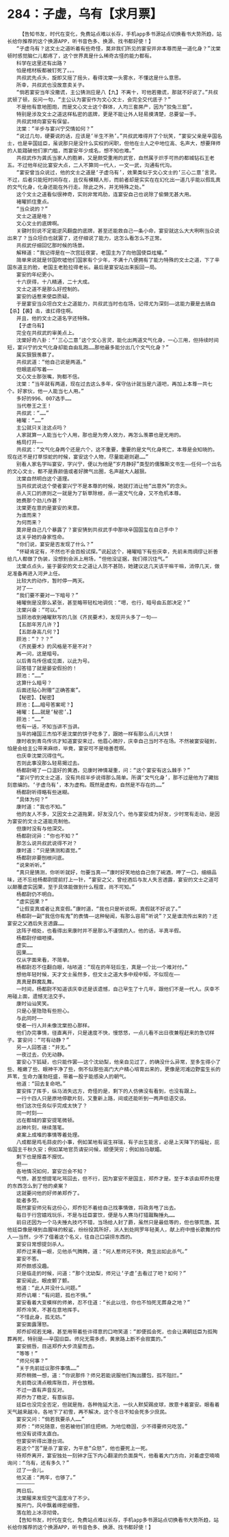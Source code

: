 # 284：子虚，乌有【求月票】
        【告知书友，时代在变化，免费站点难以长存，手机app多书源站点切换看书大势所趋，站长给你推荐的这个换源APP，听书音色多、换源、找书都好使！】
       “子虚乌有？这文士之道听着有些奇怪，莫非我们所见的宴安并非本尊而是一道化身？”沈棠顿时感觉脑仁儿都疼了，这个世界真是什么稀奇古怪的能力都有。
       科学在这里还有出路？
       怕是棺材板都被钉死了。。。
       共叔武先点头，旋即又摇了摇头，看得沈棠一头雾水，不懂这是什么意思。
       所幸，共叔武也没故意卖关子。
       “倘若宴安当年没撒谎，主公猜测应是八【九】不离十，可他若撒谎，那就不好说了。”共叔武顿了顿，反问一句，“主公认为宴安作为文心文士，会完全交代底子？”
       不是他有意地图炮，而是文心文士这个群体，人均三套房产，因为“狡兔三窟”。
       特别是涉及文士之道这样私密的底牌，更是不能让外人轻易摸清楚，总要留一手。
       共叔武倾向宴安有保留。
       沈棠：“半步与宴兴宁交情如何？”
       “说过几句，硬要说的话，应该是‘半生不熟’。”共叔武难得开了个玩笑，“宴安父亲是辛国名士，也是辛国廷臣，虽说那只是没什么实权的闲职，但他在士人之中地位高、名声大，想要拜师的人能踏破他们家门槛，而宴安年少成名，想不知也难。”
       共叔武作为龚氏当家人的胞弟，又是颇受重用的武官，自然属于炽手可热的都城钻石王老五。不过他年纪比宴安大点，二人不算同一代人，一文一武，沟通有代沟。
       “宴安曾当众说过，他的文士之道是‘子虚乌有’，效果类似于文心文士的‘三心二意’言灵。不过，后者只能短时间存在，且仅有模糊人形，而前者却是实实在在幻化出一道几乎能以假乱真的文气化身，化身还能在外行走。除此之外，并无特殊之处。”
       这个文士之道看似很神奇，实则非常鸡肋，连宴安自己也说除了偷懒无甚大用。
       褚曜抓住重点。
       “当众说的？”
       文士之道是啥？
       文心文士的底牌啊。
       关键时刻说不定能逆风翻盘的底牌，甚至还能救自己一条小命，宴安就这么大大咧咧当众说出来了？当众坦白也就罢了，还仔细说了能力，这怎么看怎么不正常。
       共叔武仔细回忆那时候的场景。
       解释道：“我记得是在一次宫廷夜宴，老国主为了向他国使臣炫耀。”
       简单来说就是邻国吹嘘他们国家有个少年，不满十八便拥有了能力特殊的文士之道，下了辛国东道主的脸，老国主老脸拉得老长。最后是宴安站出来扳回一局。
       宴安的年纪更小。
       十六获得，十八精通，二十大成。
       文士之道不是那么好控制的。
       宴安的话惹来使臣质疑。
       于是宴安当众坦白文士之道能力，共叔武当时也在场，记得尤为深刻——这能力要是去搞自【杀】【袭】击，谁扛得住啊。
       并且，他的文士之道名字还特殊。
       【子虚乌有】
       完全在共叔武的审美点上。
       沈棠好奇八卦：“‘三心二意’这个文心言灵，能化出两道文气化身，一心三用，但持续时间短，宴兴宁的文气化身却能自由乱跑……那他最多能分出几个文气化身？”
       属实狠狠羡慕了。
       共叔武道：“他自己说是两道。”
       但眼底却写着——
       文心文士那张嘴，狗都不信。
       沈棠：“当年就有两道，现在过去这么多年，保守估计就当是六道吧，再加上本尊一共七个。好家伙，他一人能当七人用。”
       多好的996、007选手……
       当代卷王之王！
       共叔武：“……”
       褚曜：“……”
       主公就只关注这点吗？
       人家就算一人能当七个人用，那也是为旁人效力，再怎么羡慕也是无用的。
       格局打开——
       共叔武：“文气化身两个还是六个，这不重要，重要的是文气化身死亡，本尊是会知晓的。现在还不是打草惊蛇的时候，宴安这个人物，尽量能避则避……”
       别看人家名字叫宴安，字兴宁，便以为他是“岁月静好”类型的儒雅斯文书生——任何一个出名的文心文士，都不是靠颜值或者好脾气出圈，名声越大人越狠。
       沈棠自然明白这个道理。
       当共叔武说这个使者宴兴宁不是本尊的时候，她就打消让他“出意外”的念头。
       杀人灭口的原则之一就是为了斩草除根，杀一道文气化身，又不危机本尊。
       她费那个劲儿作甚？
       沈棠更在意的是宴安的来意。
       为谁而来？
       为何而来？
       莫非是自己几个暴露了？宴安猜到共叔武手中那块辛国国玺在自己手中？
       这关乎她的身家性命。
       “你们说，宴安是否发现了什么？”
       “怀疑肯定有，不然也不会百般试探。”说起这个，褚曜暗下有些庆幸，先前未雨绸缪让祈善给几人都做了伪装，没想到会派上用场，“但他没证据，我们得沉住气。”
       沈棠点点头，鉴于晏安的文士之道让人防不甚防，她建议这几天该干嘛干嘛，消停几天，做足准备再进入河尹上任。
       比较大的动作，暂时停一两天。
       对了——
       “我们要不要对一下暗号？”
       褚曜倒是没那么紧张，甚至略带轻松地调侃：“嗯，也行，暗号由五郎决定？”
       沈棠兴奋：“可以。”
       当顾池收到褚曜默写的几张《齐民要术》，发现开头多了一句——
       【五郎年芳几许？】
       【五郎身高几何？】
       顾池：“？？？”
       《齐民要术》的风格是不是不对？
       再一问，这是暗号。
       以后青鸟传信或见面，以此为号。
       回答错了就是晏安假扮的！
       顾池：“……”
       这算什么暗号？
       后面还贴心附赠“正确答案”。
       【秘密】、【秘密】
       顾池：【……暗号答案呢？】
       褚曜：【……就是‘秘密’。】
       顾池：“……”
       他有一话，不知当讲不当讲。
       当年的褚国三杰怕不是沈棠的饼子吃多了，跟她一样有那么点儿大饼！
       康时收到青鸟传讯才知道宴安来过，他眉心微拧，庆幸自己当时不在场。不然被宴安碰到，怕是会给主公带来麻烦，毕竟，宴安可不是啥善茬啊。
       也庆幸沈棠沉得住气。
       否则此事没那么轻易揭过去。
       杨都尉喝了一口温好的黄酒，见康时神情凝重，问：“这个宴安有这么棘手？”
       “宴兴宁的文士之道，没有共叔半步说得那么简单。所谓‘文气化身’，那不过是他为了藏拙刻意编的。‘子虚乌有’，本为虚构。既然是虚构，自然是不存在的……”
       杨都尉听得略有些迷糊。
       “具体为何？”
       康时道：“我也不知。”
       他的友人不多，又因文士之道拖累，好友没几个。他与宴安成为好友，少时常有走动，是因为宴安的文士之道能克制他。
       但康时没有与他深交。
       杨都尉诧异：“你也不知？”
       那怎么说共叔武说得不对？
       康时道：“只是猜测和直觉。”
       杨都尉非要刨根问底。
       “说来听听。”
       “真只是猜测，你听听就好，勿要当真——”康时好笑地给自己倒了碗酒，呷了一口，细细品味，还不忘给杨都尉提前打上一针，“宴安之父，曾经酒后与友人失言透露，宴安的文士之道可以颠覆虚实因果，至于具体能做到什么程度，尚不可知。”
       杨都尉仍不明白。
       “虚实因果？”
       “让假变真或者让真变假。”康时道，“我也只是听说啊，真假就不好说了。”
       杨都尉一副“我信你有鬼”的表情——这种秘闻，有那么容易“听说”？又是谁流传出来的？还宴安之父酒后失言透露……
       这阵子相处，也看得出来康时并不是那么不谨慎的人。他的话，半真半假。
       杨都尉仔细咂摸。
       虚实……
       因果……
       仅从字面来看，不简单。
       杨都尉忍不住翻白眼，咕哝道：“现在的年轻后生，真是一个比一个难对付。”
       想他年轻时候，天才文士虽然多，但文士之道大多中规中矩，不似现在——
       真真是群魔乱舞。
       一时间，杨都尉不知道该庆幸还是该遗憾，自己早生了十几年，跟他们不是一代人。庆幸不用碰上面，遗憾无法交手。
       康时讪讪笑笑。
       只是心里隐隐有些担心。
       与此同时——
       使者一行人并未像沈棠担心那样。
       他们办完事情，径直离开，只是速度不快，慢悠悠，一点儿看不出日夜兼程赶来的急切样子。宴安问：“可有动静？”
       另一人回答道：“并无。”
       一夜过去，仍无动静。
       宴安心下狐疑，也只能作罢——这个沈幼梨，他亲自见过了，的确没什么异常，至多生得小了些、稚嫩了些、眼神干净了些，倒不似那些高门大户精心培育出来的，更像是河滩边野蛮生长的芦苇，生命力蓬勃旺盛，带着一股子能感染人的朝气。
       他道：“回去复命吧。”
       宴安挥了挥手，纵马消失远方，奇怪的是，剩下的人仿佛没有看到，也没有跟上。
       一行十四人只是原地停歇片刻，又重新上路，间或还能听到一两声低语交谈。
       他们这次任务似乎完成太快了？
       同一时刻——
       远在都城的宴安提笔微顿。
       出神片刻，继续落笔。
       桌案上成堆的事情等着处理。
       八成都是鸡毛蒜皮的小事，例如某地有诞生祥瑞，有子出生能言，必是上天降下的福祉，庇佑国主千秋久安；例如某地官员请安问候，顺便哭穷；例如拍马献媚。
       剩下也是报喜不报忧。
       但——
       各地情况如何，宴安岂会不知？
       气愤，甚至想提笔叱骂回去，但不行，因为宴安不是国主，郑乔才是。至于本该由郑乔处理的东西怎么到了他的桌案？
       这就要问他的好师弟郑乔了。
       能者多劳。
       既然宴安师兄有这份心，郑乔犯不着给自己找事情做，将政务甩了出去。
       每日于行宫嬉戏玩乐，不是与廷臣宴饮，便是与人赛马打猎蹴鞠捶丸……
       前日还因为一个马夫捶丸技巧不错，当场给人封了爵，虽然只是最低等的，但也够荒唐。其他廷臣像是嗅到血腥味的鲛鲨，纷纷投其所好，派人到处网罗年轻美人，献上府中擅长歌舞的伶人——当然，少不了借着这个名义，往自己口袋捞东西的。
       宴安日常想提剑杀人。
       郑乔过来看一眼，见他杀气腾腾，道：“何人惹师兄不快，竟生出如此杀气。”
       宴安不答。
       郑乔颇感没趣。
       只是临走的时候，问道：“那个沈幼梨，师兄让‘子虚’去看过了吧？如何？”
       宴安闻此，眼皮颤了颤。
       他道：“此人并没什么问题。”
       郑乔讥嘲：“有问题，孤也不惧。”
       宴安看着大变模样的师弟，忍不住道：“长此以往，你也不怕死无葬身之地？”
       郑乔冷笑，不甚在意地挥手。
       “不惜此身，孤无妨。”
       宴安面露薄怒。
       郑乔却视若无睹，甚至用带着些许得意的口吻笑道：“即便孤会死，也会让满朝廷臣为孤殉葬再死，特别是——辛国旧臣。师兄无需多虑，黄泉路上断不会寂寞的。”
       宴安抿唇，目送郑乔大步流星而去。
       “等等！”
       “师兄何事？”
       “关于先前廷议那件事情……”
       郑乔稍微一想，道：“你说那件？师兄若能说服他们掏出腰包，孤不阻拦。”
       先前商议清点粮库账目，开仓放粮。
       不过一直有声音反对。
       郑乔为了稳定，有意纵容。
       廷臣也没完全否定，但就是拖，各种拖延大法，一伙人默契踢皮球，故意卡着宴安。眼看着天气越来越冷，各地下了初雪，再不解决，这个冬日不知会死多少庶民。
       宴安又问：“倘若我要杀人……”
       郑乔：“师兄随意，但若被他们抓住把柄，为地位稳固，少不得要师兄吃苦。”
       他没有说得太直白。
       但宴安听得出潜台词。
       若这个“苦”是杀了宴安，为平息“众怒”，他也要死上一死。
       待郑乔离开，宴安独处一刻钟才压下内心翻滚的负面戾气，他看着大门方向，对着虚空喃喃询问：“乌有，还有多久？”
       过了一会儿。
       他又道：“两年，也够了。”
       ——————
       两日后。
       沈棠醒来发现空气温度冷了不少。
       推开门，风中飘着绵密细雪。
       落在脸上冰凉彻骨。
       【告知书友，时代在变化，免费站点难以长存，手机app多书源站点切换看书大势所趋，站长给你推荐的这个换源APP，听书音色多、换源、找书都好使！】